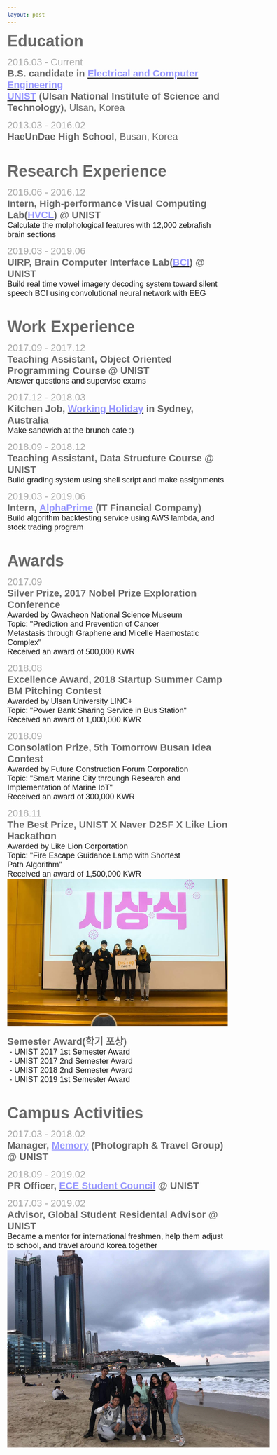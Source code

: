 ```yaml
---
layout: post
---
```

<html>
<head>
	<title></title>
</head>
<body>
<p><span style="font-family:tahoma,geneva,sans-serif;"><strong><span style="color: #696969;"><span style="font-size: 36px;">Education</span></span></strong></span></p>

<p align="left"><span style="font-family:tahoma,geneva,sans-serif;"><span style="font-size:22px;"><span style="color: #a9a9a9;">2016.03 -&nbsp;Current</span><br />
<span style="color: #696969;"><strong>B.S. candidate in</strong></span><span style="color: #a9a9a9;">&nbsp;</span><strong><a href="http://ece.unist.ac.kr/"><span style="color: #9999ff;">Electrical and Computer Engineering</span></a><span style="color: #9999ff;">&nbsp;</span></strong><br />
<strong><a href="http://unist.ac.kr"><span style="color: #9999ff;">UNIST</span></a></strong><span style="color: #9999ff;"><strong>&nbsp;</strong></span><span style="color: #696969;"><strong>(Ulsan National Institute of Science and Technology)</strong>, Ulsan, Korea</span></span></span></p>

<p align="left"><span style="font-family:tahoma,geneva,sans-serif;"><span style="font-size:22px;"><span style="color: #a9a9a9;">2013.03 -&nbsp;2016.02</span><br />
<span style="color: #696969;"><strong>HaeUnDae High School</strong>, Busan, Korea</span></span></span></p>

<p align="left">&nbsp;</p>

<p align="left"><span style="font-family:tahoma,geneva,sans-serif;"><span style="color: #696969;"><span style="font-size: 36px;"><strong>Research Experience</strong></span></span></span></p>

<p align="left"><span style="font-family:tahoma,geneva,sans-serif;"><span style="font-size:22px;"><span style="color: #a9a9a9;">2016.06&nbsp;- 2016.12</span></span><br />
<span style="font-size: 22px; color: rgb(105, 105, 105);"><strong>Intern, High-performance Visual Computing Lab(</strong></span><span style="font-size: 22px;"><strong><a href="http://hvcl.unist.ac.kr/"><span style="color:#9999ff;">HVCL</span></a></strong></span><span style="font-size: 22px; color: rgb(105, 105, 105);"><strong>) @ UNIST</strong></span><span style="font-size:22px;"><span style="color: #696969;">&nbsp;</span></span><br />
<span style="font-size:18px;">Calculate the&nbsp;molphological features&nbsp;with 12,000 zebrafish brain sections</span></span></p>

<p align="left"><span style="font-family:tahoma,geneva,sans-serif;"><span style="font-size:22px;"><span style="color: #a9a9a9;">2019.03&nbsp;- 2019.06</span><br />
<span style="color: #696969;"><strong>UIRP, Brain Computer Interface Lab(</strong></span><strong><a href="http://bci.unist.ac.kr/"><span style="color: #9999ff;">BCI</span></a><span style="color: #696969;">) @ UNIST</span></strong></span><br />
<span style="font-size:18px;">Build real time vowel imagery decoding system toward silent speech BCI using convolutional neural network with EEG</span></span></p>

<p align="left">&nbsp;</p>

<p align="left"><span style="font-family:tahoma,geneva,sans-serif;"><strong><span style="color: #696969;"><span style="font-size: 36px;">Work Experience</span></span></strong></span></p>

<p align="left"><span style="font-family:tahoma,geneva,sans-serif;"><span style="font-size:22px;"><span style="color: #a9a9a9;">2017.09&nbsp;- 2017.12</span><br />
<strong><span style="color: #696969;">Teaching Assistant, Object Oriented Programming Course @ UNIST</span></strong></span></span><br style="font-family: tahoma, geneva, sans-serif;" />
<font face="tahoma, geneva, sans-serif"><span style="font-size: 18px;">Answer questions and supervise exams</span></font></p>

<p align="left"><span style="font-family:tahoma,geneva,sans-serif;"><span style="font-size:22px;"><span style="color: #a9a9a9;">2017.12&nbsp;- 2018.03</span><br />
<strong><span style="color: #696969;">Kitchen Job, </span><a href="http://whic.mofa.go.kr/eng/"><span style="color: #9999ff;">Working Holiday</span></a><span style="color: #9999ff;">&nbsp;</span><span style="color: #696969;">in Sydney, Australia</span></strong></span></span><br style="font-family: tahoma, geneva, sans-serif;" />
<font face="tahoma, geneva, sans-serif"><span style="font-size: 18px;">Make sandwich at the brunch cafe :)</span></font></p>

<p align="left"><span style="font-family:tahoma,geneva,sans-serif;"><span style="font-size:22px;"><span style="color: rgb(169, 169, 169);">2018.09&nbsp;- 2018.12</span><br />
<strong><span style="color: #696969;">Teaching Assistant, Data Structure Course&nbsp;@ UNIST</span></strong></span><br />
<span style="font-size: 18px;">Build grading system using shell script and make assignments</span></span></p>

<p align="left"><span style="font-family:tahoma,geneva,sans-serif;"><span style="font-size:22px;"><span style="color: #a9a9a9;">2019.03 - 2019.06</span><br />
<strong><span style="color: #696969;">Intern,</span><span style="color: #808080;">&nbsp;</span><a href="http://alphaprime.co.kr"><span style="color: #9999ff;">AlphaPrime</span></a><span style="color: #696969;">&nbsp;(IT Financial&nbsp;Company)</span></strong></span><br />
<span style="font-size: 18px;">Build algorithm backtesting service using AWS lambda, and stock trading program</span></span></p>

<p align="left">&nbsp;</p>

<p align="left"><span style="font-family:tahoma,geneva,sans-serif;"><strong><span style="color: #696969;"><span style="font-size: 36px;">Awards</span></span></strong></span></p>

<p align="left"><span style="font-family:tahoma,geneva,sans-serif;"><span style="font-size:22px;"><span style="color: #a9a9a9;">2017.09</span><br />
<span style="color: #696969;"><strong>Silver Prize, 2017 Nobel Prize Exploration Conference</strong></span></span><br />
<span style="font-size:18px;">Awarded by Gwacheon National Science Museum<br />
Topic: &quot;Prediction and Prevention of Cancer Metastasis&nbsp;through Graphene and Micelle&nbsp;Haemostatic Complex&quot;&nbsp;<br />
Received an award of 500,000 KWR</span></span></p>

<p align="left"><span style="font-family:tahoma,geneva,sans-serif;"><span style="font-size:22px;"><span style="color: #a9a9a9;">2018.08</span><br />
<span style="color: #696969;"><strong>Excellence Award, 2018 Startup Summer Camp BM Pitching Contest</strong></span></span><br />
<span style="font-size:18px;">Awarded by Ulsan University LINC+<br />
Topic: &quot;Power Bank Sharing Service in Bus Station&quot;<br />
Received an award of 1,000,000 KWR</span></span></p>

<p align="left"><span style="font-family:tahoma,geneva,sans-serif;"><span style="font-size:22px;"><span style="color: #a9a9a9;">2018.09</span><br />
<span style="color: #696969;"><strong>Consolation Prize,&nbsp;5th Tomorrow Busan Idea Contest</strong></span></span><br />
<span style="font-size:18px;">Awarded by Future Construction Forum Corporation<br />
Topic: &quot;Smart Marine City throungh Research and Implementation of Marine IoT&quot;<br />
Received an award of 300,000 KWR</span></span></p>

<p align="left"><span style="font-family:tahoma,geneva,sans-serif;"><span style="font-size:22px;"><span style="color: #a9a9a9;">2018.11</span><br />
<span style="color: #696969;"><strong>The Best&nbsp;Prize, UNIST X Naver D2SF X Like Lion Hackathon</strong></span></span><br />
<span style="font-size:18px;">Awarded by Like Lion Corportation<br />
Topic: &quot;Fire Escape Guidance Lamp with Shortest Path&nbsp;Algorithm&quot;<br />
Received an award of 1,500,000 KWR</span></span>
<img src="/images/TheBestPrize.jpg" class="fit image"></p>

<p><span style="font-family:tahoma,geneva,sans-serif;"><span style="font-size:22px;"><span style="color: #696969;"><strong>Semester Award(학기 포상)</strong></span></span><br />
<span style="font-size:18px;">&nbsp;- UNIST 2017 1st Semester Award<br />
&nbsp;- UNIST 2017 2nd Semester Award<br />
&nbsp;- UNIST 2018 2nd Semester Award</span></span><br style="font-family: tahoma, geneva, sans-serif; font-size: 18px;" />
<span style="font-family: tahoma, geneva, sans-serif; font-size: 18px;">&nbsp;- UNIST 2019&nbsp;1st&nbsp;Semester Award</span></p>

<p>&nbsp;</p>

<p align="left"><span style="font-family:tahoma,geneva,sans-serif;"><strong><span style="color: #696969;"><span style="font-size: 36px;">Campus Activities</span></span></strong></span></p>

<p align="left"><span style="font-family:tahoma,geneva,sans-serif;"><span style="font-size:22px;"><span style="color: #a9a9a9;">2017.03&nbsp;- 2018.02</span><br />
<strong><span style="color: #696969;">Manager, </span><a href="https://www.facebook.com/groups/326115774135063/" style="color: #9999ff;">Memory</a><span style="color: #808080;">&nbsp;</span><span style="color: #696969;">(Photograph &amp; Travel Group) @ UNIST</span></strong></span></span></p>

<p align="left"><span style="font-family:tahoma,geneva,sans-serif;"><span style="font-size:22px;"><span style="color: #a9a9a9;">2018.09&nbsp;- 2019.02</span><br />
<strong><span style="color: #696969;">PR Officer, </span><a href="https://www.facebook.com/UnistECE/"><span style="color: #9999ff;">ECE Student Council</span></a><span style="color: #a9a9a9;">&nbsp;</span><span style="color: #696969;">@ UNIST</span></strong></span></span></p>

<p align="left"><span style="font-family:tahoma,geneva,sans-serif;"><span style="font-size:22px;"><span style="color: #a9a9a9;">2017.03&nbsp;- 2019.02</span><br />
<span style="color: #696969;"><strong>Advisor, Global Student Residental Advisor @ UNIST</strong></span></span></span><br style="font-family: tahoma, geneva, sans-serif; font-size: 18px;" />
<font face="tahoma, geneva, sans-serif"><span style="font-size: 18px;">Became a mentor for international freshmen, help them adjust to school, and travel around korea together</span></font>
<img src="/images/GRAFriends.jpeg" class="fit image" style="max-width: 600px; height: auto;"> </p>

<p align="left">&nbsp;</p>

<p>&nbsp;</p>
</body>
</html>
